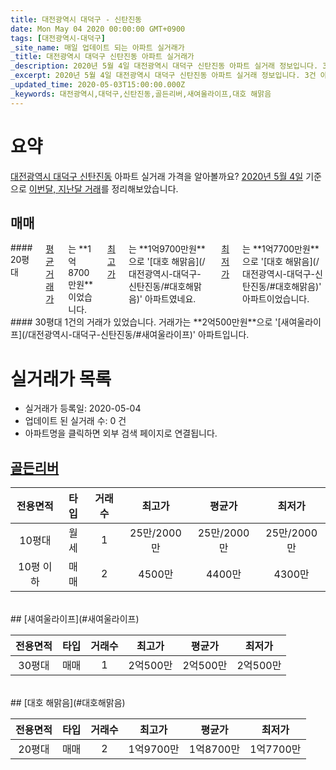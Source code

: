 ```yaml
---
title: 대전광역시 대덕구 - 신탄진동
date: Mon May 04 2020 00:00:00 GMT+0900
tags: [대전광역시-대덕구]
_site_name: 매일 업데이트 되는 아파트 실거래가
_title: 대전광역시 대덕구 신탄진동 아파트 실거래가
_description: 2020년 5월 4일 대전광역시 대덕구 신탄진동 아파트 실거래 정보입니다. 3건 아파트 정보가 있습니다.
_excerpt: 2020년 5월 4일 대전광역시 대덕구 신탄진동 아파트 실거래 정보입니다. 3건 아파트 정보가 있습니다.
_updated_time: 2020-05-03T15:00:00.000Z
_keywords: 대전광역시,대덕구,신탄진동,골든리버,새여울라이프,대호 해맑음
---
```





# 요약
<ins>대전광역시 대덕구 신탄진동</ins> 아파트 실거래 가격을 알아볼까요? <ins>2020년 5월 4일</ins> 기준으로 <ins>이번달, 지난달 거래</ins>를 정리해보았습니다.

## 매매
<div class="container">
<div class="six columns" markdown="1">
#### 20평대
<ins>평균 거래가</ins>는 **1억8700만원**이었습니다. <ins>최고가</ins>는 **1억9700만원**으로 '[대호 해맑음](/대전광역시-대덕구-신탄진동/#대호해맑음)' 아파트였네요. <ins>최저가</ins>는 **1억7700만원**으로 '[대호 해맑음](/대전광역시-대덕구-신탄진동/#대호해맑음)' 아파트이었습니다.
</div>
<div class="six columns" markdown="1">
#### 30평대
1건의 거래가 있었습니다. 거래가는 **2억500만원**으로 '[새여울라이프](/대전광역시-대덕구-신탄진동/#새여울라이프)' 아파트입니다.
</div>
</div>



# 실거래가 목록
- 실거래가 등록일: 2020-05-04
- 업데이트 된 실거래 수: 0 건
- 아파트명을 클릭하면 외부 검색 페이지로 연결됩니다.

## [골든리버](#골든리버)

|전용면적|타입|거래수|최고가|평균가|최저가|
|:---:|:---:|:---:|:---:|:---:|:---:|
|10평대|<span class="deal-type-3">월세</span>|1|25만/2000만|25만/2000만|25만/2000만|
|10평 이하|<span class="deal-type-1">매매</span>|2|4500만|4400만|4300만|

<br/>
## [새여울라이프](#새여울라이프)

|전용면적|타입|거래수|최고가|평균가|최저가|
|:---:|:---:|:---:|:---:|:---:|:---:|
|30평대|<span class="deal-type-1">매매</span>|1|2억500만|2억500만|2억500만|

<br/>
## [대호 해맑음](#대호해맑음)

|전용면적|타입|거래수|최고가|평균가|최저가|
|:---:|:---:|:---:|:---:|:---:|:---:|
|20평대|<span class="deal-type-1">매매</span>|2|1억9700만|1억8700만|1억7700만|

<br/>



